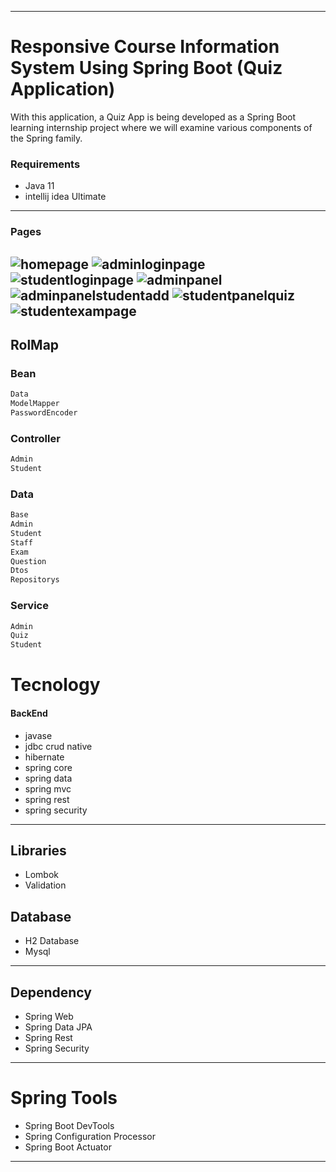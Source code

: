
---
# Responsive Course Information System Using Spring Boot (Quiz Application)
With this application, a Quiz App is being developed as a Spring Boot learning internship project where we will examine various components of the Spring family.

### Requirements
* Java 11
* intellij idea Ultimate
---

### Pages
![homepage](https://github.com/mrtark/QuizAppSpring/assets/62309785/7addc155-3f36-4f5f-a78a-c4a01908bc13)
![adminloginpage](https://github.com/mrtark/QuizAppSpring/assets/62309785/c4b081b0-e83c-49ba-b408-cef381580093)
![studentloginpage](https://github.com/mrtark/QuizAppSpring/assets/62309785/410568d0-6b30-4c0a-bcc2-8baf52eb32ba)
![adminpanel](https://github.com/mrtark/QuizAppSpring/assets/62309785/1c66c776-b76f-48bb-a126-79fd56cee2c7)
![adminpanelstudentadd](https://github.com/mrtark/QuizAppSpring/assets/62309785/d6e4ce26-4516-4d3b-af47-9107aad638b8)
![studentpanelquiz](https://github.com/mrtark/QuizAppSpring/assets/62309785/bf63d6c6-0185-4fd0-bbdb-236e99b962e7)
![studentexampage](https://github.com/mrtark/QuizAppSpring/assets/62309785/8f63916d-126d-46c7-98a9-5fe81476e75d)
---
## RolMap
### Bean
```sh
Data
ModelMapper
PasswordEncoder
```
### Controller
```sh
Admin
Student
```

### Data
```sh
Base
Admin
Student
Staff
Exam
Question
Dtos
Repositorys
```
### Service
```sh
Admin
Quiz
Student
```
# Tecnology
#### BackEnd
* javase
* jdbc crud native
* hibernate
* spring core
* spring data
* spring mvc
* spring rest
* spring security
---

## Libraries
* Lombok
* Validation

## Database
* H2 Database
* Mysql
---
## Dependency
* Spring Web
* Spring Data JPA
* Spring Rest
* Spring Security
---
# Spring Tools
* Spring Boot DevTools
* Spring Configuration Processor
* Spring Boot Actuator
---

